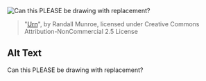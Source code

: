 ![Can this PLEASE be drawing with replacement?](https://imgs.xkcd.com/comics/urn.png)
> "[Urn](https://xkcd.com/1374/)", by Randall Munroe, licensed under Creative Commons Attribution-NonCommercial 2.5 License

## Alt Text
Can this PLEASE be drawing with replacement?
